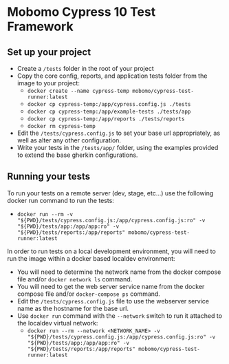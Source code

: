 # Mobomo Cypress 10 Test Framework

## Set up your project

* Create a `/tests` folder in the root of your project
* Copy the core config, reports, and application tests folder from the image to your project:
    * `docker create --name cypress-temp mobomo/cypress-test-runner:latest`
    * `docker cp cypress-temp:/app/cypress.config.js ./tests`
    * `docker cp cypress-temp:/app/example-tests ./tests/app`
    * `docker cp cypress-temp:/app/reports ./tests/reports`
    * `docker rm cypress-temp`
* Edit the `/tests/cypress.config.js` to set your base url appropriately, as well as alter any other configuration.
* Write your tests in the `/tests/app/` folder, using the examples provided to extend the base gherkin configurations.

## Running your tests

To run your tests on a remote server (dev, stage, etc...) use the following docker run command to run the tests:
* `docker run --rm -v "${PWD}/tests/cypress.config.js:/app/cypress.config.js:ro" -v "${PWD}/tests/app:/app/app:ro" -v "${PWD}/tests/reports:/app/reports" mobomo/cypress-test-runner:latest`

In order to run tests on a local development environment, you will need to run the image within a docker based localdev environment:
* You will need to determine the network name from the docker compose file and/or `docker network ls` command.
* You will need to get the web server service name from the docker compose file and/or `docker-compose ps` command.
* Edit the `/tests/cypress.config.js` file to use the webserver service name as the hostname for the base url.
* Use `docker run` command with the `--network` switch to run it attached to the localdev virtual network:
    * `docker run --rm --network <NETWORK_NAME> -v "${PWD}/tests/cypress.config.js:/app/cypress.config.js:ro" -v "${PWD}/tests/app:/app/app:ro" -v "${PWD}/tests/reports:/app/reports" mobomo/cypress-test-runner:latest`
